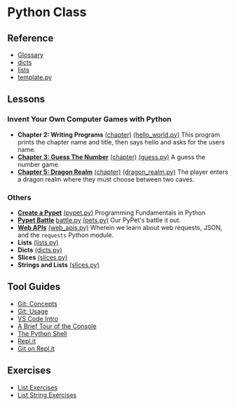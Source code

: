 Python Class
============


Reference
---------

* [Glossary](docs/glossary/glossary.md)
* [dicts](docs/reference/dicts.md)
* [lists](docs/reference/lists.md)
* [template.py](pythonclass/template.py)


Lessons
-------

### Invent Your Own Computer Games with Python

* **Chapter 2: Writing Programs** [(chapter)](http://inventwithpython.com/invent4thed/chapter2.html) [(hello_world.py)](pythonclass/lessons/hello_world.py)
  This program prints the chapter name and title, then says hello and asks for the users name.
* **[Chapter 3: Guess The Number](docs/lessons/03_guess_the_number.md)** [(chapter)](http://inventwithpython.com/invent4thed/chapter3.html) [(guess.py)](pythonclass/lessons/guess.py)
   A guess the number game.
* **[Chapter 5: Dragon Realm](docs/lessons/05_dragon_realm.md)** [(chapter)](http://inventwithpython.com/invent4thed/chapter5.html) [(dragon_realm.py)](pythonclass/lessons/dragonrealm/dragon_realm.py)
   The player enters a dragon realm where they must choose between two caves.

### Others

* **[Create a Pypet](https://www.thinkful.com/learn/intro-to-python-tutorial/)** [(pypet.py)](pythonclass/lessons/pypet.py) Programming Fundamentals in Python
* **[Pypet Battle](docs/lessons/battle.md)** [battle.py](pythonclass/lessons/battle.py) [(pets.py)](pythonclass/lessons/pets.py) Our PyPet's battle it out.
* **[Web APIs](docs/lessons/web-apis.md)** [(web_apis.py)](pythonclass/lessons/web_apis.py) Wherein we learn about web requests, JSON, and the `requests` Python module.
* **Lists** [(lists.py)](pythonclass/lessons/lists.py)
* **Dicts** [(dicts.py)](pythonclass/lessons/dicts.py)
* **Slices** [(slices.py)](pythonclass/lessons/slices.py)
* **Strings and Lists** [(slices.py)](pythonclass/lessons/strings_lists.py)

Tool Guides
-----------

* [Git: Concepts](docs/guides/git-concepts.md)
* [Git: Usage](docs/guides/git-usage.md)
* [VS Code Intro](docs/guides/vscode-intro.md)
* [A Brief Tour of the Console](docs/guides/console.md)
* [The Python Shell](docs/guides/python_shell.md)
* [Repl.it](docs/guides/replit.md)
* [Git on Repl.it](docs/guides/git-on-replit.md)

Exercises
---------

* [List Exercises](docs/exercises/list-exercises.md)
* [List String Exercises](docs/exercises/list-string-exercises.md)
